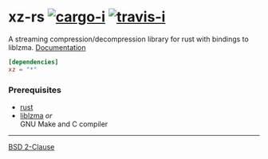 xz-rs [![cargo-i][]][cargo-a] [![travis-i][]][travis-a]
========

A streaming compression/decompression library for rust with bindings to liblzma.
[Documentation][docs]

```toml
[dependencies]
xz = "*"
```

### Prerequisites

* [rust][]
* [liblzma][] *or*<br>
  GNU Make and C compiler

--------

[BSD 2-Clause](LICENSE.md)

[cargo-i]: https://img.shields.io/crates/v/xz.svg
[cargo-a]: https://crates.io/crates/xz

[travis-i]: https://travis-ci.org/simnalamburt/xz-rs.svg?style=flat
[travis-a]: https://travis-ci.org/simnalamburt/xz-rs

[docs]: http://simnalamburt.github.io/xz-rs
[rust]: http://rust-lang.org
[liblzma]: http://tukaani.org/xz
